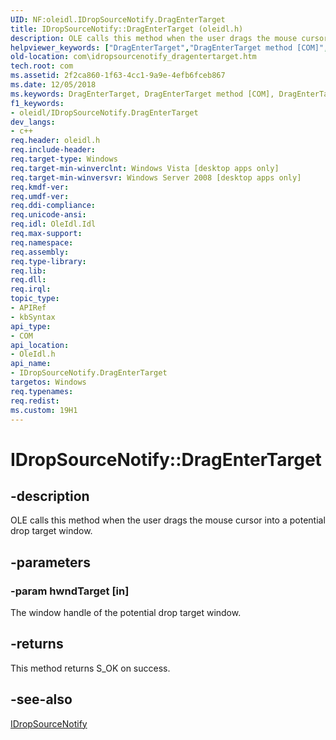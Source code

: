 ```yaml
---
UID: NF:oleidl.IDropSourceNotify.DragEnterTarget
title: IDropSourceNotify::DragEnterTarget (oleidl.h)
description: OLE calls this method when the user drags the mouse cursor into a potential drop target window.helpviewer_keywords: ["DragEnterTarget","DragEnterTarget method [COM]","DragEnterTarget method [COM]","IDropSourceNotify interface","IDropSourceNotify interface [COM]","DragEnterTarget method","IDropSourceNotify.DragEnterTarget","IDropSourceNotify::DragEnterTarget","_ole_idropsourcenotify_dragentertarget","com.idropsourcenotify_dragentertarget","oleidl/IDropSourceNotify::DragEnterTarget"]
old-location: com\idropsourcenotify_dragentertarget.htm
tech.root: com
ms.assetid: 2f2ca860-1f63-4cc1-9a9e-4efb6fceb867
ms.date: 12/05/2018
ms.keywords: DragEnterTarget, DragEnterTarget method [COM], DragEnterTarget method [COM],IDropSourceNotify interface, IDropSourceNotify interface [COM],DragEnterTarget method, IDropSourceNotify.DragEnterTarget, IDropSourceNotify::DragEnterTarget, _ole_idropsourcenotify_dragentertarget, com.idropsourcenotify_dragentertarget, oleidl/IDropSourceNotify::DragEnterTarget
f1_keywords:
- oleidl/IDropSourceNotify.DragEnterTarget
dev_langs:
- c++
req.header: oleidl.h
req.include-header: 
req.target-type: Windows
req.target-min-winverclnt: Windows Vista [desktop apps only]
req.target-min-winversvr: Windows Server 2008 [desktop apps only]
req.kmdf-ver: 
req.umdf-ver: 
req.ddi-compliance: 
req.unicode-ansi: 
req.idl: OleIdl.Idl
req.max-support: 
req.namespace: 
req.assembly: 
req.type-library: 
req.lib: 
req.dll: 
req.irql: 
topic_type:
- APIRef
- kbSyntax
api_type:
- COM
api_location:
- OleIdl.h
api_name:
- IDropSourceNotify.DragEnterTarget
targetos: Windows
req.typenames: 
req.redist: 
ms.custom: 19H1
---
```


# IDropSourceNotify::DragEnterTarget


## -description


OLE calls this method when the user drags the mouse cursor into a potential drop target window.


## -parameters




### -param hwndTarget [in]

The window handle of the potential drop target window.


## -returns



This method returns S_OK on success.




## -see-also




<a href="https://docs.microsoft.com/windows/desktop/api/oleidl/nn-oleidl-idropsourcenotify">IDropSourceNotify</a>
 

 

